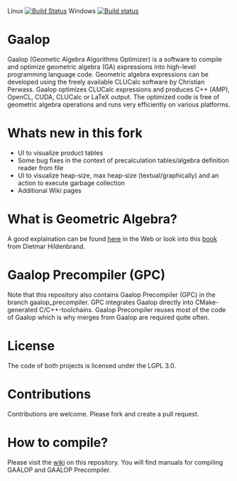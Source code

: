 Linux [![Build Status](https://travis-ci.org/CallForSanity/Gaalop.svg?branch=master)](https://travis-ci.org/CallForSanity/Gaalop)
Windows [![Build status](https://ci.appveyor.com/api/projects/status/g7y459h6sa6kn39h/branch/master?svg=true)](https://ci.appveyor.com/project/CallForSanity/gaalop/branch/master)

# Gaalop
Gaalop (Geometic Algebra Algorithms Optimizer) is a software to compile and optimize geometric algebra (GA) expressions into high-level programming language code. Geometric algebra expressions can be developed using the freely available CLUCalc software by Christian Perwass. Gaalop optimizes CLUCalc expressions and produces C++ (AMP), OpenCL, CUDA, CLUCalc or LaTeX output. The optimized code is free of geometric algebra operations and runs very efficiently on various platforms.

# Whats new in this fork
- UI to visualize product tables
- Some bug fixes in the context of precalculation tables/algebra definition reader from file
- UI to visualize heap-size, max heap-size  (textual/graphically) and an action to execute garbage collection
- Additional Wiki pages
  
# What is Geometric Algebra?
A good explaination can be found [here](https://slehar.wordpress.com/2014/03/18/clifford-algebra-a-visual-introduction/) in the Web
or look into this [book](http://www.amazon.de/Foundations-Geometric-Algebra-Computing-Geometry/dp/3642317936) from Dietmar Hildenbrand.

# Gaalop Precompiler (GPC)
Note that this repository also contains Gaalop Precompiler (GPC)
in the branch gaalop_precompiler.
GPC integrates Gaalop directly into CMake-generated C/C++-toolchains.
Gaalop Precompiler reuses most of the code of Gaalop
which is why merges from Gaalop are required quite often.

# License
The code of both projects is licensed under the LGPL 3.0.

# Contributions
Contributions are welcome.
Please fork and create a pull request.

# How to compile?
Please visit the [wiki](https://github.com/orat/Gaalop/wiki) on this repository. 
You will find manuals for compiling GAALOP and GAALOP Precompiler.
